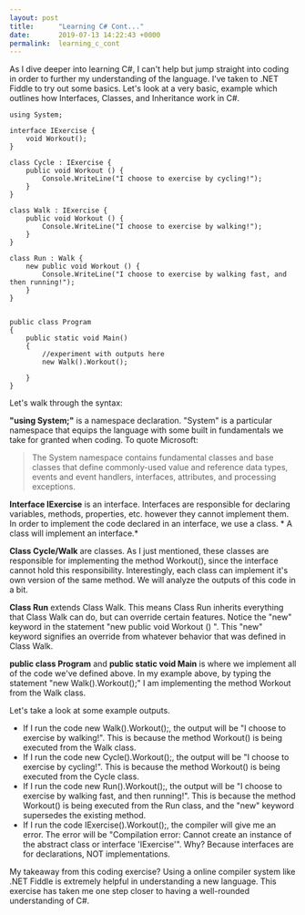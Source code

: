 ```yaml
---
layout: post
title:      "Learning C# Cont..."
date:       2019-07-13 14:22:43 +0000
permalink:  learning_c_cont
---
```



As I dive deeper into learning C#, I can't help but jump straight into coding in order to further my understanding of the language.  I've taken to .NET Fiddle to try out some basics.  Let's look at a very basic, example which outlines how Interfaces, Classes, and Inheritance work in C#.

```
using System;

interface IExercise {
	void Workout();
}

class Cycle : IExercise {
	public void Workout () {
		Console.WriteLine("I choose to exercise by cycling!");
	}
}

class Walk : IExercise {
	public void Workout () {
		Console.WriteLine("I choose to exercise by walking!");
	}
}

class Run : Walk {
	new public void Workout () {
		Console.WriteLine("I choose to exercise by walking fast, and then running!");
	}
}
	
					
public class Program
{
	public static void Main()
	{
		//experiment with outputs here
		new Walk().Workout();

	}
}
```

Let's walk through the syntax:

**"using System;"**  is a namespace declaration.  "System" is a particular namespace that equips the language with some built in fundamentals we take for granted when coding.  To quote Microsoft:
> The System namespace contains fundamental classes and base classes that define commonly-used value and reference data types, events and event handlers, interfaces, attributes, and processing exceptions.
> 

**Interface IExercise** is an interface.  Interfaces are responsible for declaring variables, methods, properties, etc. however they cannot implement them.  In order to implement the code declared in an interface, we use a class. * A class will implement an interface.*

**Class Cycle/Walk** are classes.  As I just mentioned, these classes are responsible for implementing the method Workout(), since the interface cannot hold this responsibility.  Interestingly, each class can implement it's own version of the same method.  We will analyze the outputs of this code in a bit.

**Class Run** extends Class Walk.  This means Class Run inherits everything that Class Walk can do, but can override certain features.  Notice the "new" keyword in the statement "new public void Workout () ".  This "new" keyword signifies an override from whatever behavior that was defined in Class Walk.

**public class Program** and **public static void Main** is where we implement all of the code we've defined above.  In my example above, by typing the statement "new Walk().Workout();" I am implementing the method Workout from the Walk class.

Let's take a look at some example outputs.

* If I run the code new Walk().Workout();, the output will be "I choose to exercise by walking!".  This is because the method Workout() is being executed from the Walk class.
* If I run the code new Cycle().Workout();, the output will be "I choose to exercise by cycling!".  This is because the method Workout() is being executed from the Cycle class.
* If I run the code new Run().Workout();, the output will be "I choose to exercise by walking fast, and then running!".  This is because the method Workout() is being executed from the Run class, and the "new" keyword supersedes the existing method.
* If I run the code IExercise().Workout();, the compiler will give me an error.  The error will be "Compilation error: Cannot create an instance of the abstract class or interface 'IExercise'".  Why?  Because interfaces are for declarations, NOT implementations.


My takeaway from this coding exercise?  Using a online compiler system like .NET Fiddle is extremely helpful in understanding a new language.  This exercise has taken me one step closer to having a well-rounded understanding of C#.




